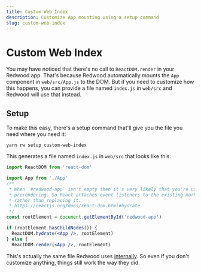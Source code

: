 ```yaml
---
title: Custom Web Index
description: Customize App mounting using a setup command
slug: custom-web-index
---
```


# Custom Web Index

You may have noticed that there's no call to `ReactDOM.render` in your Redwood app.
That's because Redwood automatically mounts the `App` component in `web/src/App.js` to the DOM.
But if you need to customize how this happens, you can provide a file named `index.js` in `web/src` and Redwood will use that instead.

## Setup

To make this easy, there's a setup command that'll give you the file you need where you need it:

```
yarn rw setup custom-web-index
```

This generates a file named `index.js` in `web/src` that looks like this:

```jsx title="web/src/index.js"
import ReactDOM from 'react-dom'

import App from './App'
/**
 * When `#redwood-app` isn't empty then it's very likely that you're using
 * prerendering. So React attaches event listeners to the existing markup
 * rather than replacing it.
 * https://reactjs.org/docs/react-dom.html#hydrate
 */
const rootElement = document.getElementById('redwood-app')

if (rootElement.hasChildNodes()) {
  ReactDOM.hydrate(<App />, rootElement)
} else {
  ReactDOM.render(<App />, rootElement)
```

This's actually the same file Redwood uses [internally](https://github.com/redwoodjs/redwood/blob/main/packages/web/src/entry/index.js).
So even if you don't customize anything, things still work the way they did.
